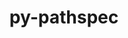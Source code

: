 ---
title: "py-pathspec"
layout: cache
categories: [package, develop]
meta: {"versions": ["0.11.1"], "compilers": ["gcc@=9.4.0"], "oss": ["ubuntu20.04"], "platforms": ["linux"], "targets": ["ppc64le"], "stacks": ["e4s-power", "root"], "num_specs": 1, "num_specs_by_stack": {"root": 1, "e4s-power": 1}}
spec_details: [{"hash": "trlwqqqbe3nrvpfvz44mtdtrlooblxmc", "compiler": "gcc@=9.4.0", "versions": ["0.11.1"], "os": "ubuntu20.04", "platform": "linux", "target": "ppc64le", "variants": ["build_system=python_pip"], "stacks": ["root", "e4s-power"], "size": "-", "tarball": "https://binaries.spack.io/develop/build_cache/linux-ubuntu20.04-ppc64le/gcc-9.4.0/py-pathspec-0.11.1/linux-ubuntu20.04-ppc64le-gcc-9.4.0-py-pathspec-0.11.1-trlwqqqbe3nrvpfvz44mtdtrlooblxmc.spack"}]
---